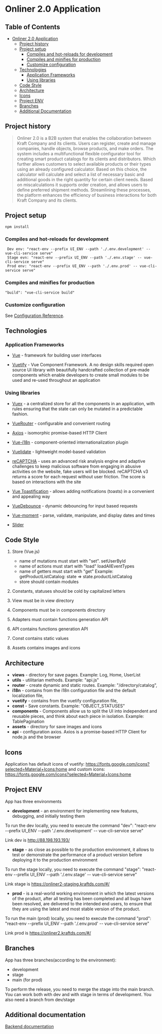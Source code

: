 # Onliner 2.0 Application

## Table of Contents
- [Onliner 2.0 Application](#onliner-20-application)
  - [Project history](#project-history)
  - [Project setup](#project-setup)
    - [Compiles and hot-reloads for development](#Compiles-and-hot-reloads-for-development)
    - [Compiles and minifies for production](#Compiles-and-minifies-for-production)
    - [Customize configuration](#Customize-configuration)
  - [Technologies](#technologies)
    - [Application Frameworks](#application-frameworks)
    - [Using libraries](#using-libraries)
  - [Code Style](#code-style)
  - [Architecture](#architecture)
  - [Icons](#icons)
  - [Project ENV](#project-env)
  - [Branches](#branches)
  - [Additional Documentation](#additional-documentation)
## Project history

> Onliner 2.0 is a B2B system that enables the collaboration between Kraft Company and its clients.
> Users can register, create and manage companies, handle objects, browse products, and make orders.
> The system includes a multifunctional flexible configurator tool for creating smart product catalogs for its clients 
> and distributors.  Which further allows customers to select available products or their types using an already 
> configured calculator.  Based on this choice, the calculator will calculate and select a list of necessary basic and
> additional goods in the right quantity for certain client needs. Based on miscalculations it supports order creation, 
> and allows users to define preferred shipment methods. Streamlining these processes, the platform enhances the
> efficiency of business interactions for both Kraft Company and its clients.

## Project setup
```
npm install
```

### Compiles and hot-reloads for development
```
 Dev env: "react-env --prefix UI_ENV --path './.env.development' -- vue-cli-service serve"
 Stage evn: "react-env --prefix UI_ENV --path './.env.stage' -- vue-cli-service serve"
 Prod env: "react-env --prefix UI_ENV --path './.env.prod' -- vue-cli-service serve"
```

### Compiles and minifies for production
```
"build": "vue-cli-service build"
```

### Customize configuration
See [Configuration Reference](https://cli.vuejs.org/config/).

## Technologies

### Application Frameworks

* [Vue](https://v2.vuejs.org/v2/guide/installation.html) - framework for building user interfaces

* [Vuetify](https://vuetifyjs.com/en/getting-started/installation/) - Vue Component Framework. A no design skills required open source UI library with beautifully handcrafted collection of pre-made components which enable developers to create small modules to be used and re-used throughout an application

### Using libraries

* [Vuex](https://vuex.vuejs.org/installation.html) - a centralized store for all the components in an application, with rules ensuring that the state can only be mutated in a predictable fashion.

* [VueRouter](https://v3.router.vuejs.org/ru/installation.html) - configurable and convenient routing 

* [Axios](https://github.com/axios/axios) - isomorphic promise-based HTTP Client

* [Vue-i18n](https://www.npmjs.com/package/vue-i18n) - component-oriented internationalization plugin

* [Vuelidate](https://www.npmjs.com/package/vuelidate) - lightweight model-based validation

* [reCAPTCHA](https://developers.google.com/recaptcha/docs/v3) - uses an advanced risk analysis engine and adaptive challenges to keep malicious software from engaging in abusive activities on the website, fake users will be blocked. reCAPTCHA v3 returns a score for each request without user friction. The score is based on interactions with the site

* [Vue Toastification](https://www.npmjs.com/package/vue-toastification) - allows adding notifications (toasts) in a convenient and appealing way

* [VueDebounce](https://www.npmjs.com/package/vue-debounce) - dynamic debouncing for input based requests

* [Vue-moment](https://www.npmjs.com/package/vue-moment) - parse, validate, manipulate, and display dates and times

* [Slider](https://www.npmjs.com/package/swiper-vue2)





## Code Style

1) Store (Vue.js)
    * name of mutations must start with "set". setUserById
    * name of actions must start with "load" loadAllEventTypes
    * name of getters must start with "get" Example: getProductListCatalog: state => state.productListCatalog
    * store should contain modules 

2) Constants, statuses should be cold by capitalized letters 
3) View must be in view directory
4) Components must be in components directory
5) Adapters must contain  functions generation API
6) API contains  functions generation API
7) Const contains static values
8) Assets contains images and icons

## Architecture

* **views** - directory for save pages. Example: Log, Home, UserList
* **utils** - utilitarian methods. Example: "api.js"
* **router** - create dynamic and static routes. Example: "/directory/catalog", 
* **i18n** - contains from the i18n configuration file and the default localization file, 
* **vuetify** - contains from the vuetify configuration file, 
* **const** - Save constants. Example: "OBJECT_STATUSES"
* **components** - Components allow us to split the UI into independent and reusable pieces, and think about each piece in isolation. Example: TablePagination
* **assets** - directory for save images and icons
* **api** - configuration axios. Axios is a promise-based HTTP Client for node.js and the browser

## Icons
Application has default icons of vuetify: https://fonts.google.com/icons?selected=Material+Icons:home
and custom icons: https://fonts.google.com/icons?selected=Material+Icons:home 

## Project ENV
App has three environments

 - **development** - an environment for implementing new features, debugging, and initially testing them 

  To run the dev locally, you need to execute the command "dev": "react-env --prefix UI_ENV --path './.env.development' -- vue-cli-service serve"

  Link dev is http://88.198.193.193/

 - **stage** - as close as possible to the production environment, it allows to test or demonstrate the performance of a product version before deploying it to the production environment

  To run the stage locally, you need to execute the command  "stage": "react-env --prefix UI_ENV --path './.env.stage' -- vue-cli-service serve"

  Link stage is https://onliner2-staging.kraftds.com/#/

 - **prod** - is a real-world working environment in which the latest versions of the product, after all testing has been completed and all bugs have been resolved, are delivered to the intended end users, to ensure that they are using the latest and most stable version of the product.

  To run the main (prod) locally, you need to execute the command "prod": "react-env --prefix UI_ENV --path './.env.prod' -- vue-cli-service serve"

  Link prod is https://onliner2.kraftds.com/#/

## Branches
App has three branches(according to the environment): 
 - development
 - stage
 - main (for prod)

To perform the release, you need to merge the stage into the main branch.
You can work both with dev and with stage in terms of development. You also need a branch from dev/stage

## Additional documentation

[Backend documentation](https://gitlab.varteq.com/lirugo/kraft_2_backend)

